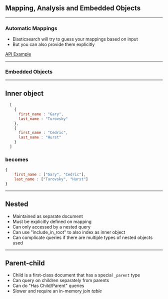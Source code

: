 ## Mapping, Analysis and Embedded Objects

---

### Automatic Mappings

* Elasticsearch will try to guess your mappings based on input
* But you can also provide them explicitly

[API Example](http://estalk.spantree.local:9200/_plugin/marvel/sense/#04-mapping)

---

### Embedded Objects

---

## Inner object

```javascript
  [
    {
      first_name : "Gary",
      last_name : "Turovsky"
    },
    {
      first_name : "Cedric",
      last_name : "Hurst"
    }
  ]
```

### becomes

```javascript
{
    first_name : ["Gary", "Cedric"],
    last_name : ["Turovsky", "Hurst"]
}
```

---

## Nested

* Maintained as separate document
* Must be explicitly defined on mapping
* Can only accessed by a nested query
* Can use "include_in_root" to also index as inner object
* Can complicate queries if there are multiple types of nested objects used

---

## Parent-child

* Child is a first-class document that has a special `_parent` type
* Can query on children separately from parents
* Can do "Has Child/Parent" queries
* Slower and require an in-memory *join table*
